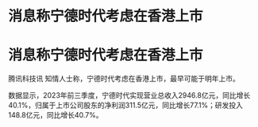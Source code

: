 # 消息称宁德时代考虑在香港上市

# 消息称宁德时代考虑在香港上市

腾讯科技讯 知情人士称，宁德时代考虑在香港上市，最早可能于明年上市。

数据显示，2023年前三季度，宁德时代实现营业总收入2946.8亿元，同比增长40.1%，归属于上市公司股东的净利润311.5亿元，同比增长77.1%；研发投入148.8亿元，同比增长40.7%。

